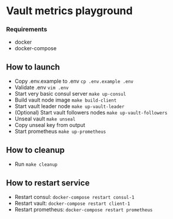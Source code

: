 # Vault metrics playground

### Requirements
* docker
* docker-compose

## How to launch
* Copy .env.example to .env `cp .env.example .env`
* Validate .env `vim .env`
* Start very basic consul server `make up-consul`
* Build vault node image `make build-client`
* Start vault leader node `make up-vault-leader`
* (Optional) Start vault followers nodes `make up-vault-followers`
* Unseal vault `make unseal`
* Copy unseal key from output
* Start prometheus `make up-prometheus`

## How to cleanup
* Run `make cleanup`

## How to restart service
* Restart consul: `docker-compose restart consul-1`
* Restart vault: `docker-compose restart client-1`
* Restart prometheus: `docker-compose restart prometheus`
